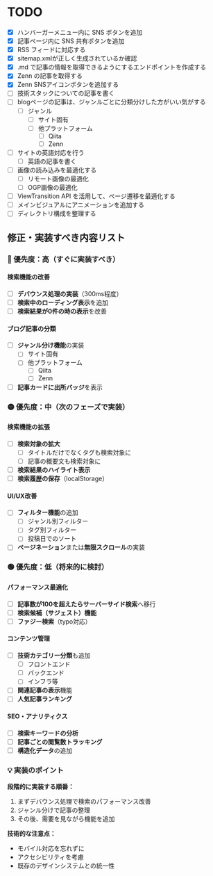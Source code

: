 # TODO

- [x] ハンバーガーメニュー内に SNS ボタンを追加
- [x] 記事ページ内に SNS 共有ボタンを追加
- [x] RSS フィードに対応する
- [x] sitemap.xmlが正しく生成されているか確認
- [x] .md で記事の情報を取得できるようにするエンドポイントを作成する
- [x] Zenn の記事を取得する
- [x] Zenn SNSアイコンボタンを追加する
- [ ] 技術スタックについての記事を書く
- [ ] blogページの記事は、ジャンルごとに分類分けした方がいい気がする
  - [ ] ジャンル
    - [ ] サイト固有
    - [ ] 他プラットフォーム
      - [ ] Qiita
      - [ ] Zenn
- [ ] サイトの英語対応を行う
  - [ ] 英語の記事を書く
- [ ] 画像の読み込みを最適化する
  - [ ] リモート画像の最適化
  - [ ] OGP画像の最適化
- [ ] ViewTransition API を活用して、ページ遷移を最適化する
- [ ] メインビジュアルにアニメーションを追加する
- [ ] ディレクトリ構成を整理する

## 修正・実装すべき内容リスト

### 🔴 優先度：高（すぐに実装すべき）

#### 検索機能の改善

- [ ] **デバウンス処理の実装**（300ms程度）
- [ ] **検索中のローディング表示**を追加
- [ ] **検索結果が0件の時の表示**を改善

#### ブログ記事の分類

- [ ] **ジャンル分け機能**の実装
  - [ ] サイト固有
  - [ ] 他プラットフォーム
    - [ ] Qiita
    - [ ] Zenn
- [ ] **記事カードに出所バッジ**を表示

### 🟡 優先度：中（次のフェーズで実装）

#### 検索機能の拡張

- [ ] **検索対象の拡大**
  - [ ] タイトルだけでなくタグも検索対象に
  - [ ] 記事の概要文も検索対象に
- [ ] **検索結果のハイライト表示**
- [ ] **検索履歴の保存**（localStorage）

#### UI/UX改善

- [ ] **フィルター機能**の追加
  - [ ] ジャンル別フィルター
  - [ ] タグ別フィルター
  - [ ] 投稿日でのソート
- [ ] **ページネーション**または**無限スクロール**の実装

### 🟢 優先度：低（将来的に検討）

#### パフォーマンス最適化

- [ ] **記事数が100を超えたらサーバーサイド検索**へ移行
- [ ] **検索候補（サジェスト）機能**
- [ ] **ファジー検索**（typo対応）

#### コンテンツ管理

- [ ] **技術カテゴリー分類**も追加
  - [ ] フロントエンド
  - [ ] バックエンド
  - [ ] インフラ等
- [ ] **関連記事の表示**機能
- [ ] **人気記事ランキング**

#### SEO・アナリティクス

- [ ] **検索キーワードの分析**
- [ ] **記事ごとの閲覧数トラッキング**
- [ ] **構造化データ**の追加

### 💡 実装のポイント

**段階的に実装する順番：**

1. まずデバウンス処理で検索のパフォーマンス改善
2. ジャンル分けで記事の整理
3. その後、需要を見ながら機能を追加

**技術的な注意点：**

- モバイル対応を忘れずに
- アクセシビリティを考慮
- 既存のデザインシステムとの統一性

